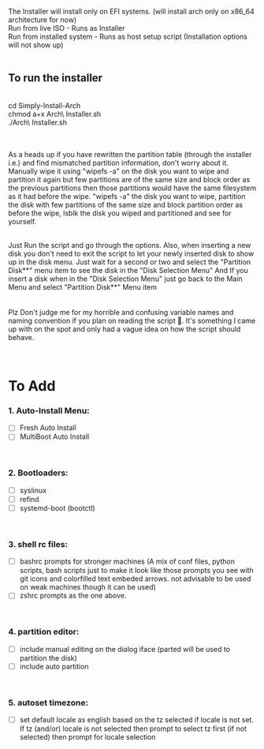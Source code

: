 The Installer will install only on EFI systems. (will install arch only on x86_64 architecture for now)<br>
Run from live ISO - Runs as Installer<br>Run from installed system - Runs as host setup script (Installation options will not show up)
<br><br>
<h2> To run the installer </h2><br>
cd Simply-Install-Arch<br>
chmod a+x Arch\ Installer.sh<br>
./Arch\ Installer.sh<br><br>

<br>As a heads up if you have rewritten the partition table (through the installer i.e.) and find mismatched partition information, don't worry about it. Manually wipe it using "wipefs -a" on the disk you want to wipe and partition it again but few partitions are of the same size and block order as the previous partitions then those partitions would have the same filesystem as it had before the wipe. "wipefs -a" the disk you want to wipe, partition the disk with few partitions of the same size and block partition order as before the wipe, lsblk the disk you wiped and partitioned and see for yourself.<br><br>

Just Run the script and go through the options. Also, when inserting a new disk you don't need to exit the script to let your newly inserted disk to show up in the disk menu. Just wait for a second or two and select the "Partition Disk\*\*" menu item to see the disk in the "Disk Selection Menu" And If you insert a disk when in the "Disk Selection Menu" just go back to the Main Menu and select "Partition Disk\*\*" Menu item<br><br><br>
Plz Don't judge me for my horrible and confusing variable names and naming convention if you plan on reading the script 👀. It's something I came up with on the spot and only had a vague idea on how the script should behave.<br><br><br>

## <H1>To Add</H1>

<h3>1. Auto-Install Menu:</h3>

- [ ] Fresh Auto Install
- [ ] MultiBoot Auto Install

<br><h3>2. Bootloaders:</h3>

- [ ] syslinux
- [ ] refind
- [ ] systemd-boot (bootctl)

<br><h3>3. shell rc files:</h3>
   
- [ ] bashrc prompts for stronger machines (A mix of conf files, python scripts, bash scripts just to make it look like those prompts you see with git icons and colorfilled text embeded arrows. not advisable to be used on weak machines though it can be used)
- [ ] zshrc prompts as the one above.

<br><h3>4. partition editor:</h3>
   
- [ ] include manual editing on the dialog iface (parted will be used to partition the disk)
- [ ] include auto partition

<br><h3>5. autoset timezone:</h3>
   
- [ ] set default locale as english based on the tz selected if locale is not set. If tz (and/or) locale is not selected then prompt to select tz first (if not selected) then prompt for locale selection
